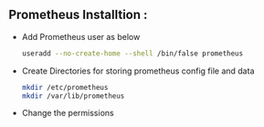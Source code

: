 ## Prometheus Installtion :

- Add Prometheus user as below

  ````bash
  useradd --no-create-home --shell /bin/false prometheus
  ````
- Create Directories for storing prometheus config file and data

  ```bash
  mkdir /etc/prometheus
  mkdir /var/lib/prometheus
  ```
- Change the permissions




